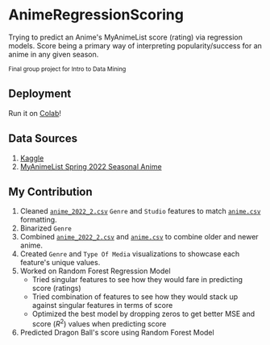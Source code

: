 # AnimeRegressionScoring
Trying to predict an Anime's MyAnimeList score (rating) via regression models. Score being a primary way of interpreting popularity/success for an anime in any given season.

<sub>Final group project for Intro to Data Mining</sub>

## Deployment
Run it on [Colab](https://colab.research.google.com/github/Cristian-Solis/AnimeRegressionScoring/blob/main/AnimeRegressionScoring.ipynb)!

## Data Sources
1. [Kaggle](https://www.kaggle.com/datasets/hernan4444/anime-recommendation-database-2020)
2. [MyAnimeList Spring 2022 Seasonal Anime](https://myanimelist.net/anime/season)
## My Contribution
  1. Cleaned [`anime_2022_2.csv`](https://github.com/Cristian-Solis/AnimeRegressionScoring/blob/main/anime_2022_2.csv) `Genre` and `Studio` features to match [`anime.csv`](https://github.com/Cristian-Solis/AnimeRegressionScoring/blob/main/anime.csv) formatting.
  2. Binarized `Genre`
  3. Combined [`anime_2022_2.csv`](https://github.com/Cristian-Solis/AnimeRegressionScoring/blob/main/anime_2022_2.csv) and [`anime.csv`](https://github.com/Cristian-Solis/AnimeRegressionScoring/blob/main/anime.csv) to combine older and newer anime. 
  4. Created `Genre` and `Type Of Media` visualizations to showcase each feature's unique values.
  5. Worked on Random Forest Regression Model
      - Tried singular features to see how they would fare in predicting score (ratings)
      - Tried combination of features to see how they would stack up against singular features in terms of score
      - Optimized the best model by dropping zeros to get better MSE and score ($R^2$) values when predicting score
  6. Predicted Dragon Ball's score using Random Forest Model
